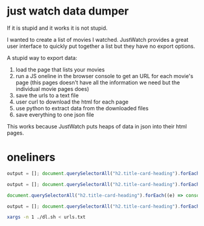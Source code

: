 # just watch data dumper

If it is stupid and it works it is not stupid.

I wanted to create a list of movies I watched. JustWatch provides a great user interface
to quickly put together a list but they have no export options.

A stupid way to export data:

1. load the page that lists your movies
2. run a JS oneline in the browser console to get an URL for each movie's page (this pages doesn't have all the information we need but the individual movie pages does)
3. save the urls to a text file
4. user curl to download the html for each page
5. use python to extract data from the downloaded files
6. save everything to one json file

This works because JustWatch puts heaps of data in json into their html pages.

# oneliners


```js
output = []; document.querySelectorAll("h2.title-card-heading").forEach((e) => output.push({"title": e.childNodes[0].textContent.trim()}))
```

```js
output = []; document.querySelectorAll("h2.title-card-heading").forEach((e) => output.push({"title": e.childNodes[0].textContent.trim(), "release": parseInt(e.childNodes[1].textContent.trim().replace(/[\)\(]/g,""),10) }))
```


```js
document.querySelectorAll("h2.title-card-heading").forEach((e) => console.log(e.parentNode.href))
```


```js
output = []; document.querySelectorAll("h2.title-card-heading").forEach((e) => output.push(e.parentNode.href))
```

```sh
xargs -n 1 ./dl.sh < urls.txt
```
